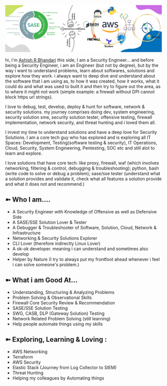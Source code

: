
<img src="./images/Cloud Networking Security v3.png"/>

hi, i'm [Ashish R Bhandari](https://aashishrbhandari.github.io/) this side, I am a Security Engineer... and before being a Security Engineer, i am an Engineer (but not by degree), but by the way i want to understand problems, learn about softwares, solutions and explore how they work. i always want to deep dive and understand about the software that i am using as, to how it was created, how it works, what it could do and what was used to built it and then try to figure out the area, as to where it might not work (simple example: a firewall without DPI cannot block https url strings).

I love to debug, test, develop, deploy & hunt for software, network & security solutions. my journey comprises doing dev, system engineering, security solution sme, security solution tester, offensive testing, firewall implementation, network security, and threat hunting and i loved them all.

I invest my time to understand solutions and have a deep love for Security Solutions. I am a core tech guy who has explored and is exploring all IT Spaces: Development, Testing(software testing & security), IT Operations, Cloud, Security, System Engineering, Pentesting, SOC etc and still alot to learn and explore.

I love solutions that have core tech: like proxy, firewall, waf (which involves networking, filtering & control, debugging & troubleshooting); python, bash (write code to solve or debug a problem); sase/sse tester (understand what a solution provides and validate it, check what all features a solution provide and what it does not and recommend.)


## ➼ Who I am....
- A Security Engineer with Knowledge of Offensive as well as Defensive Side
- A SASE/SSE Solution Lover & Tester
- A Debugger & Troubleshooter of Software, Solution, Cloud, Network & Infrastructure
- Networking & Security Solutions Explorer
- CLI Lover (therefore indirectly Linux Lover)
- A ok-ok developer. meaning i can understand and sometimes also develop
- Helper by Nature (I try to always put my frontfoot ahead whenever i feel i can solve someone's problem.)

<!--
## ➼ Read more about me:
<img src="https://aashishrbhandari.github.io/images/svg/logo1.svg" width=16> [Web Profile](https://aashishrbhandari.github.io/)
<img src="https://static-exp2.licdn.com/sc/h/al2o9zrvru7aqj8e1x2rzsrca" width=16> [LinkedIn](https://linkedin.com/in/aashishrbhandari)
-->

## ➼ What i am Good At...

- Understanding, Structuring & Analyzing Problems
- Problem Solving & Observational Skills
- Firewall Core Security Review & Recommendation
- SASE/SSE Solution Testing
- SWG, CASB, DLP (Gateway Solution) Testing
- Network Related Problem Solving (still learning)
- Help people automate things using my skills



## ➼ Exploring, Learning & Loving :

- AWS Networking
- Terraform
- AWS Security
- Elastic Stack (Journey from Log Collector to SIEM)
- Threat Hunting
- Helping my colleagues by Automating things
